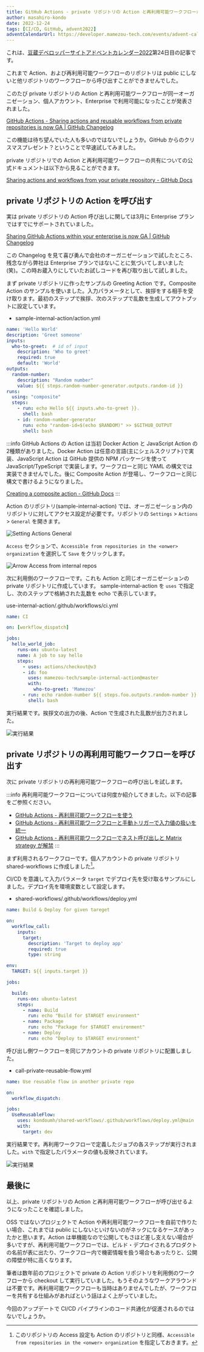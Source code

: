 ```yaml
---
title: GitHub Actions - private リポジトリの Action と再利用可能ワークフローが呼び出しが可能に
author: masahiro-kondo
date: 2022-12-24
tags: [CI/CD, GitHub, advent2022]
adventCalendarUrl: https://developer.mamezou-tech.com/events/advent-calendar/2022/
---
```


これは、[豆蔵デベロッパーサイトアドベントカレンダー2022](https://developer.mamezou-tech.com/events/advent-calendar/2022/)第24日目の記事です。

これまで Action、および再利用可能ワークフローのリポジトリは public にしないと他リポジトリのワークフローから呼び出すことができませんでした。

このたび private リポジトリの Action と再利用可能ワークフローが同一オーガニゼーション、個人アカウント、Enterprise で利用可能になったことが発表されました。

[GitHub Actions - Sharing actions and reusable workflows from private repositories is now GA | GitHub Changelog](https://github.blog/changelog/2022-12-14-github-actions-sharing-actions-and-reusable-workflows-from-private-repositories-is-now-ga/)

この機能は待ち望んでいた人も多いのではないでしょうか。GitHub からのクリスマスプレゼント？ということで早速試してみました。

private リポジトリでの Action と再利用可能ワークフローの共有についての公式ドキュメントは以下から見ることができます。

[Sharing actions and workflows from your private repository - GitHub Docs](https://docs.github.com/en/actions/creating-actions/sharing-actions-and-workflows-from-your-private-repository)


## private リポジトリの Action を呼び出す

実は private リポジトリの Action 呼び出しに関しては3月に Enterprise プランではすでにサポートされていました。

[Sharing GitHub Actions within your enterprise is now GA | GitHub Changelog](https://github.blog/changelog/2022-03-04-sharing-github-actions-within-your-enterprise-is-now-ga/)

この Changelog を見て喜び勇んで会社のオーガニゼーションで試したところ、残念ながら弊社は Enterprise プランではないことに気づいてしまいました(笑)。この時お蔵入りにしていたお試しコードを再び取り出して試しました。

まず private リポジトリに作ったサンプルの Greeting Action です。Composite Action のサンプルを使いました。入力パラメータとして、挨拶をする相手を受け取ります。最初のステップで挨拶、次のステップで乱数を生成してアウトプットに設定しています。

- sample-internal-action/action.yml

```yaml
name: 'Hello World'
description: 'Greet someone'
inputs:
  who-to-greet:  # id of input
    description: 'Who to greet'
    required: true
    default: 'World'
outputs:
  random-number:
    description: "Random number"
    value: ${{ steps.random-number-generator.outputs.random-id }}
runs:
  using: "composite"
  steps:
    - run: echo Hello ${{ inputs.who-to-greet }}.
      shell: bash
    - id: random-number-generator
      run: echo "random-id=$(echo $RANDOM)" >> $GITHUB_OUTPUT
      shell: bash
```

:::info
GitHub Actions の Action は当初 Docker Action と JavaScript Action の2種類がありました。Docker Action は任意の言語(主にシェルスクリプト)で実装、JavaScript Action は GitHub 提供の NPM パッケージを使って JavaScript/TypeScript で実装します。ワークフローと同じ YAML の構文では実装できませんでした。後に Composite Action が登場し、ワークフローと同じ構文で書けるようになりました。

[Creating a composite action - GitHub Docs](https://docs.github.com/en/actions/creating-actions/creating-a-composite-action)
:::

Action のリポジトリ(sample-internal-action) では、オーガニゼーション内のリポジトリに対してアクセス設定が必要です。リポジトリの `Settings` > `Actions` > `General` を開きます。

![Setting Actions General](https://i.gyazo.com/60bda484696fbb660ca1f1fbf8bd0183.png)

`Access` セクションで、`Accessible from repositories in the <onwer> organization` を選択して `Save` をクリックします。

![Arrow Access from internal repos](https://i.gyazo.com/6e5b2abd0079806fc68feac70483f163.png)

次に利用側のワークフローです。これも Action と同じオーガニゼーションの private リポジトリに作成しています。 sample-internal-action を `uses` で指定し、次のステップで格納された乱数を echo で表示しています。

use-internal-action/.github/workflows/ci.yml

```yaml
name: CI

on: [workflow_dispatch]

jobs:
  hello_world_job:
    runs-on: ubuntu-latest
    name: A job to say hello
    steps:
      - uses: actions/checkout@v3
      - id: foo
        uses: mamezou-tech/sample-internal-action@master
        with:
          who-to-greet: 'Mamezou'
      - run: echo random-number ${{ steps.foo.outputs.random-number }}
        shell: bash
```

実行結果です。挨拶文の出力の後、Action で生成された乱数が出力されました。

![実行結果](https://i.gyazo.com/6fdbc49554f262d04dafea37eadfdc7b.png)

## private リポジトリの再利用可能ワークフローを呼び出す

次に private リポジトリの再利用可能ワークフローの呼び出しを試します。

:::info
再利用可能ワークフローについては何度か紹介してきました。以下の記事をご参照ください。

- [GitHub Actions - 再利用可能ワークフローを使う](/blogs/2022/03/08/github-actions-reuse-workflows/)
- [GitHub Actions - 再利用可能ワークフローと手動トリガーで入力値の扱いを統一](/blogs/2022/06/11/github-actions-inputs-unified/)
- [GitHub Actions - 再利用可能ワークフローでネスト呼び出しと Matrix strategy が解禁](/blogs/2022/08/25/github-actions-reusable-workflow-renewal/)
:::

まず利用されるワークフローです。個人アカウントの private リポジトリ shared-workflows に作成しました[^1]。

[^1]: このリポジトリの Access 設定も Action のリポジトリと同様、`Accessible from repositories in the <onwer> organization` を指定しておきます。

CI/CD を意識して入力パラメータ `target` でデプロイ先を受け取るサンプルにしました。デプロイ先を環境変数として設定します。

- shared-workflows/.github/workflows/deploy.yml

```yaml
name: Build & Deploy for given tareget

on:
  workflow_call:
    inputs:
      target:
        description: 'Target to deploy app'
        required: true
        type: string

env:
  TARGET: ${{ inputs.target }}

jobs:

  build:
    runs-on: ubuntu-latest
    steps:
      - name: Build
        run: echo "Build for $TARGET environment"
      - name: Package
        run: echo "Package for $TARGET environment"
      - name: Deploy
        run: echo "Deploy to $TARGET environment"
```

呼び出し側ワークフローを同じアカウントの private リポジトリに配置しました。

- call-private-reusable-flow.yml

```yaml
name: Use reusable flow in another private repo

on:
  workflow_dispatch:

jobs:
  UseReusableFlow:
    uses: kondoumh/shared-workflows/.github/workflows/deploy.yml@main
    with:
      target: dev
```

実行結果です。再利用ワークフローで定義したジョブの各ステップが実行されました。`with` で指定したパラメータの値も反映されています。

![実行結果](https://i.gyazo.com/7f9fef6319e74461539c6fdc83e013f0.png)

## 最後に
以上、private リポジトリの Action と再利用可能ワークフローが呼び出せるようになったことを確認しました。

OSS ではないプロジェクトで Action や再利用可能ワークフローを自前で作りたい場合、これまでは public にしないといけないのがネックになるケースがあったかと思います。Action は単機能なので公開してもさほど差し支えない場合が多いですが、再利用可能ワークフローでは、ビルド・デプロイされるプロダクトの名前が表に出たり、ワークフロー内で機密情報を扱う場合もあったりと、公開の障壁が特に高くなります。

筆者は数年前のプロジェクトで private の Action リポジトリを利用側のワークフローから checkout して実行していました。もうそのようなワークアラウンドは不要です。再利用可能ワークフローも当時はありませんでしたが、ワークフローを共有する仕組みがあればという話はよく上がっていました。

今回のアップデートで CI/CD パイプラインのコード共通化が促進されるのではないでしょうか。
